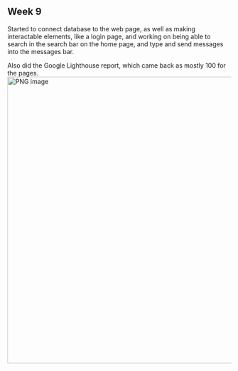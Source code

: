 ## Week 9

Started to connect database to the web page, as well as making interactable elements, like a login page, and working on being able to search in the search bar on the home page, and type and send messages into the messages bar.

Also did the Google Lighthouse report, which came back as mostly 100 for the pages.
<img width="871" height="644" alt="PNG image" src="https://github.com/user-attachments/assets/8a14d8c3-81ad-49b3-98ba-a704ca48dd95" />
